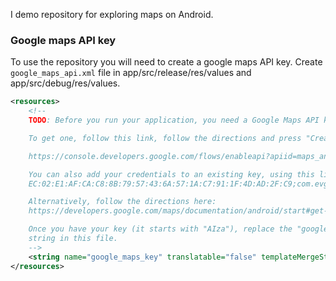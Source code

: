 I demo repository for exploring maps on Android.

### Google maps API key

To use the repository you will need to create a google maps API key. Create `google_maps_api.xml` file in app/src/release/res/values and app/src/debug/res/values.

```XML
<resources>
    <!--
    TODO: Before you run your application, you need a Google Maps API key.

    To get one, follow this link, follow the directions and press "Create" at the end:

    https://console.developers.google.com/flows/enableapi?apiid=maps_android_backend&keyType=CLIENT_SIDE_ANDROID&r=EC:02:E1:AF:CA:C8:8B:79:57:43:6A:57:1A:C7:91:1F:4D:AD:2F:C9%3Bcom.evgenii.maptest

    You can also add your credentials to an existing key, using this line:
    EC:02:E1:AF:CA:C8:8B:79:57:43:6A:57:1A:C7:91:1F:4D:AD:2F:C9;com.evgenii.maptest

    Alternatively, follow the directions here:
    https://developers.google.com/maps/documentation/android/start#get-key

    Once you have your key (it starts with "AIza"), replace the "google_maps_key"
    string in this file.
    -->
    <string name="google_maps_key" translatable="false" templateMergeStrategy="preserve">YOUR KEY</string>
</resources>
```